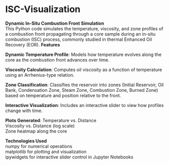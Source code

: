 # ISC-Visualization

**Dynamic In-Situ Combustion Front Simulation**<br>
This Python code simulates the temperature, viscosity, and zone profiles of a combustion front propagating through a core sample during an in-situ combustion (ISC) process, commonly studied in thermal Enhanced Oil Recovery (EOR).
**Features**<br>

**Dynamic Temperature Profile**: Models how temperature evolves along the core as the combustion front advances over time.<br>

**Viscosity Calculation**: Computes oil viscosity as a function of temperature using an Arrhenius-type relation.<br>

**Zone Classification**: Classifies the reservoir into zones (Initial Reservoir, Oil Bank, Condensation Zone, Steam Zone, Combustion Zone, Burned Zone) based on temperature and position relative to the front.<br>

**Interactive Visualization**: Includes an interactive slider to view how profiles change with time.<br>

**Plots Generated**:
Temperature vs. Distance<br>
Viscosity vs. Distance (log scale)<br>
Zone heatmap along the core<br>

**Technologies Used**<br>
numpy for numerical operations<br>
matplotlib for plotting and visualization<br>
ipywidgets for interactive slider control in Jupyter Notebooks<br>
